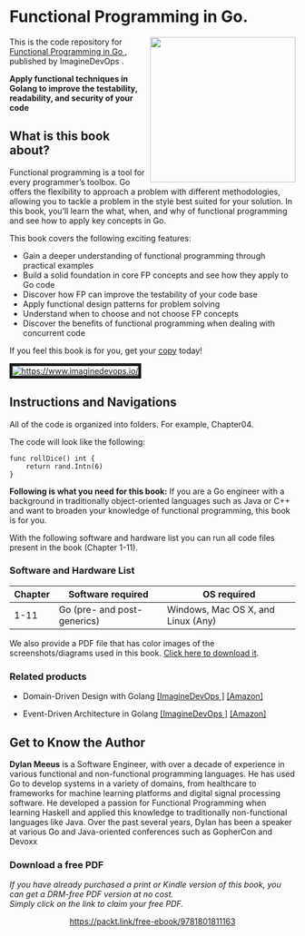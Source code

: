 # 
# Functional Programming in Go.


<a href="https://www.imaginedevops.io/product/functional-programming-in-go/9781801811163?utm_source=github&utm_medium=repository&utm_campaign="><img src="https://static.packt-cdn.com/products/9781801811163/cover/smaller" alt="" height="256px" align="right"></a>

This is the code repository for [ Functional Programming in Go ](https://www.imaginedevops.io/product/functional-programming-in-go/9781801811163?utm_source=github&utm_medium=repository&utm_campaign=), published by ImagineDevOps .

**Apply functional techniques in Golang to improve the testability, readability, and security of your code**

## What is this book about?
Functional programming is a tool for every programmer’s toolbox. Go offers the flexibility to approach a problem with different methodologies, allowing you to tackle a problem in the style best suited for your solution. In this book, you’ll learn the what, when, and why of functional programming and see how to apply key concepts in Go.

This book covers the following exciting features:
* Gain a deeper understanding of functional programming through practical examples
* Build a solid foundation in core FP concepts and see how they apply to Go code
* Discover how FP can improve the testability of your code base
* Apply functional design patterns for problem solving
* Understand when to choose and not choose FP concepts
* Discover the benefits of functional programming when dealing with concurrent code

If you feel this book is for you, get your [copy](https://www.amazon.com/dp/1801811164) today!

<a href="https://www.imaginedevops.io/?utm_source=github&utm_medium=banner&utm_campaign=GitHubBanner"><img src="https://raw.githubusercontent.com/ImagineDevOps DevOps/GitHub/master/GitHub.png" 
alt="https://www.imaginedevops.io/" border="5" /></a>

## Instructions and Navigations
All of the code is organized into folders. For example, Chapter04.

The code will look like the following:
```
func rollDice() int {
    return rand.Intn(6)
}
```

**Following is what you need for this book:**
If you are a Go engineer with a background in traditionally object-oriented languages such as Java or C++ and want to broaden your knowledge of functional programming, this book is for you.

With the following software and hardware list you can run all code files present in the book (Chapter 1-11).
### Software and Hardware List
| Chapter | Software required | OS required |
| -------- | ------------------------------------ | ----------------------------------- |
| 1-11 | Go (pre- and post-generics) | Windows, Mac OS X, and Linux (Any) |


We also provide a PDF file that has color images of the screenshots/diagrams used in this book. [Click here to download it](https://packt.link/5tPDg).

### Related products
* Domain-Driven Design with Golang  [[ImagineDevOps ]](https://www.imaginedevops.io/product/domain-driven-design-with-golang/9781804613450?utm_source=github&utm_medium=repository&utm_campaign=) [[Amazon]](https://www.amazon.com/dp/1804613452)

* Event-Driven Architecture in Golang  [[ImagineDevOps ]](https://www.imaginedevops.io/product/event-driven-architecture-in-golang/9781803238012?utm_source=github&utm_medium=repository&utm_campaign=) [[Amazon]](https://www.amazon.com/dp/1803238011)



## Get to Know the Author
**Dylan Meeus**
is a Software Engineer, with over a decade of experience in various functional and non-functional programming languages. He has used Go to develop systems in a variety of domains, from healthcare to frameworks for machine learning platforms and digital signal processing software. He developed a passion for Functional Programming when learning Haskell and applied this knowledge to traditionally non-functional languages like Java. Over the past several years, Dylan has been a speaker at various Go and Java-oriented conferences such as GopherCon and Devoxx




### Download a free PDF

 <i>If you have already purchased a print or Kindle version of this book, you can get a DRM-free PDF version at no cost.<br>Simply click on the link to claim your free PDF.</i>
<p align="center"> <a href="https://packt.link/free-ebook/9781801811163">https://packt.link/free-ebook/9781801811163 </a> </p>
